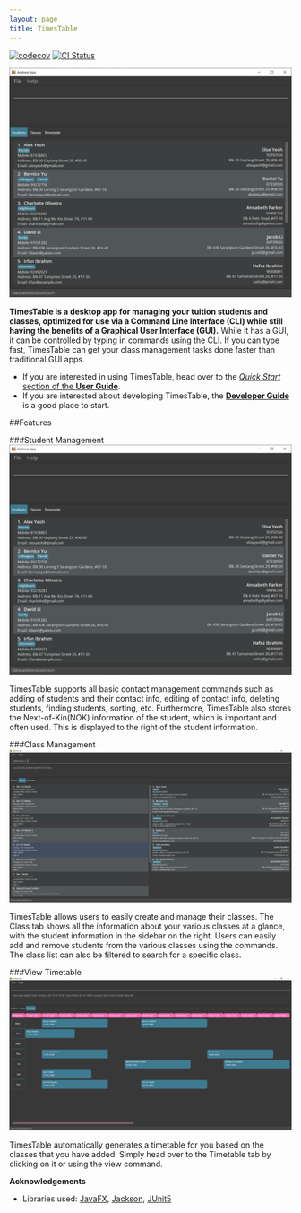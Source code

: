 ```yaml
---
layout: page
title: TimesTable
---
```

[![codecov](https://codecov.io/gh/AY2122S1-CS2103T-F11-1/tp/branch/master/graph/badge.svg?token=NNN2J2NDB2)](https://codecov.io/gh/AY2122S1-CS2103T-F11-1/tp)
[![CI Status](https://github.com/se-edu/addressbook-level3/workflows/Java%20CI/badge.svg)](https://github.com/se-edu/addressbook-level3/actions)

![Ui](images/Ui.png)

**TimesTable is a desktop app for managing your tuition students and classes, optimized for use via a Command Line Interface (CLI) while still having the benefits of a Graphical User Interface (GUI).**
While it has a GUI, it can be controlled by typing in commands using the CLI.
If you can type fast, TimesTable can get your class management tasks done faster than traditional GUI apps.

* If you are interested in using TimesTable, head over to the [_Quick Start_ section of the **User Guide**](UserGuide.html#quick-start).
* If you are interested about developing TimesTable, the [**Developer Guide**](DeveloperGuide.html) is a good place to start.

##Features

###Student Management
![Ui](images/Ui.png)

TimesTable supports all basic contact management commands such as adding of students and their contact info, editing of contact info,
deleting students, finding students, sorting, etc. Furthermore, TimesTable also stores the Next-of-Kin(NOK) information of the student,
which is important and often used. This is displayed to the right of the student information.

###Class Management
![ClassList](images/ClassList.png)

TimesTable allows users to easily create and manage their classes. The Class tab shows all the information
about your various classes at a glance, with the student information in the sidebar on the right. Users can 
easily add and remove students from the various classes using the commands. The class list can also be filtered
to search for a  specific class.

###View Timetable
![Timetable](images/Timetable.png)

TimesTable automatically generates a timetable for you based on the classes that you have added.
Simply head over to the Timetable tab by clicking on it or using the view command.

**Acknowledgements**

* Libraries used: [JavaFX](https://openjfx.io/), [Jackson](https://github.com/FasterXML/jackson), [JUnit5](https://github.com/junit-team/junit5)
